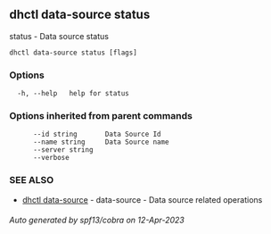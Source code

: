 ## dhctl data-source status

status - Data source status

```
dhctl data-source status [flags]
```

### Options

```
  -h, --help   help for status
```

### Options inherited from parent commands

```
      --id string       Data Source Id
      --name string     Data Source name
      --server string   
      --verbose         
```

### SEE ALSO

* [dhctl data-source](dhctl_data-source.md)	 - data-source - Data source related operations

###### Auto generated by spf13/cobra on 12-Apr-2023
